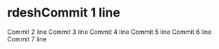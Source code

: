 # rdeshCommit 1 line
Commit 2 line
Commit 3 line
Commit 4 line
Commit 5 line
Commit 6 line
Commit 7 line
